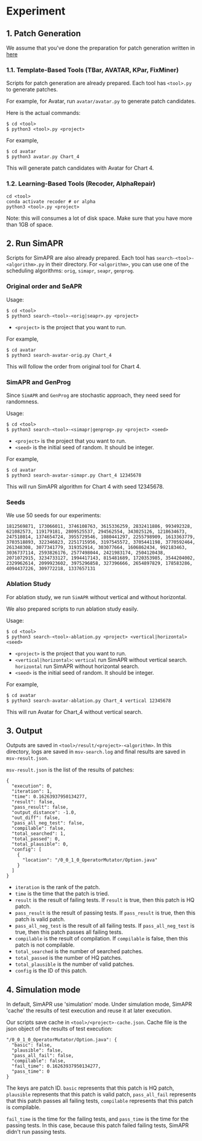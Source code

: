 # Experiment

## 1. Patch Generation

We assume that you've done the preparation for patch generation written in [here](../README.md#1-environments--setup)

### 1.1. Template-Based Tools (TBar, AVATAR, KPar, FixMiner)
Scripts for patch generation are already prepared. Each tool has `<tool>.py` to generate patches.

For example, for Avatar, run `avatar/avatar.py` to generate patch candidates.

Here is the actual commands:
```
$ cd <tool>
$ python3 <tool>.py <project>
```

For example,
```
$ cd avatar
$ python3 avatar.py Chart_4
```
This will generate patch candidates with Avatar for Chart 4.

### 1.2. Learning-Based Tools (Recoder, AlphaRepair)

```
cd <tool>
conda activate recoder # or alpha
python3 <tool>.py <project>
```


Note: this will consumes a lot of disk space. Make sure that you have more than 1GB of space.

## 2. Run SimAPR
Scripts for SimAPR are also already prepared. Each tool has `search-<tool>-<algorithm>.py` in their directory.
For `<algorithm>`, you can use one of the scheduling algorithms: `orig`, `simapr`, `seapr`, `genprog`.

### Original order and SeAPR
Usage:
```
$ cd <tool>
$ python3 search-<tool>-<orig|seapr>.py <project>
```
* `<project>` is the project that you want to run.

For example,
```
$ cd avatar
$ python3 search-avatar-orig.py Chart_4
```
This will follow the order from original tool for Chart 4.

### SimAPR and GenProg
Since `SimAPR` and `GenProg` are stochastic approach, they need seed for randomness.

Usage:
```
$ cd <tool>
$ python3 search-<tool>-<simapr|genprog>.py <project> <seed>
```
* `<project>` is the project that you want to run.
* `<seed>` is the initial seed of random. It should be integer.

For example,
```
$ cd avatar
$ python3 search-avatar-simapr.py Chart_4 12345678
```
This will run SimAPR algorithm for Chart 4 with seed 12345678.

### Seeds
We use 50 seeds for our experiments:
```
1812569871, 173066011, 3746108763, 3615336259, 2832411886, 993492328, 621082573, 119179181, 2809525537, 294562554, 343025126, 1218634673, 247518014, 1374654724, 3955729546, 1080441297, 2255798909, 1613363779, 3703518893, 322346823, 2251715956, 3197545572, 3705441198, 3770592464, 261348308, 3077341779, 319352914, 303077664, 1606862434, 992183463, 3036737114, 2593826176, 2577498044, 2421983174, 2504120438, 2071072915, 3234733127, 1994417143, 815481689, 1720353985, 3544204002, 2329962614, 2099923602, 3975296858, 327396666, 2654897829, 178583286, 4094437226, 309772218, 1337657131
```

### Ablation Study
For ablation study, we run `SimAPR` without vertical and without horizontal.

We also prepared scripts to run ablation study easily.

Usage:
```
$ cd <tool>
$ python3 search-<tool>-ablation.py <project> <vertical|horizontal> <seed>
```
* `<project>` is the project that you want to run.
* `<vertical|horizontal>`: `vertical` run SimAPR without vertical search. `horizontal` run SimAPR without horizontal search.
* `<seed>` is the initial seed of random. It should be integer.

For example,
```
$ cd avatar
$ python3 search-avatar-ablation.py Chart_4 vertical 12345678
```
This will run Avatar for Chart_4 without vertical search.

## 3. Output
Outputs are saved in `<tool>/result/<project>-<algorithm>`.
In this directory, logs are saved in `msv-search.log` and final results are saved in `msv-result.json`.

`msv-result.json` is the list of the results of patches:
```
{
  "execution": 0,
  "iteration": 1,
  "time": 0.16263937950134277,
  "result": false,
  "pass_result": false,
  "output_distance": -1.0,
  "out_diff": false,
  "pass_all_neg_test": false,
  "compilable": false,
  "total_searched": 1,
  "total_passed": 0,
  "total_plausible": 0,
  "config": [
    {
      "location": "/0_0_1_0_OperatorMutator/Option.java"
    }
  ]
}
```

* `iteration` is the rank of the patch.
* `time` is the time that the patch is tried.
* `result` is the result of failing tests. If `result` is true, then this patch is HQ patch.
* `pass_result` is the result of passing tests. If `pass_result` is true, then this patch is valid patch.
* `pass_all_neg_test` is the result of all failing tests. If `pass_all_neg_test` is true, then this patch passes all failing tests.
* `compilable` is the result of compilation. If `compilable` is false, then this patch is not compilable.
* `total_searched` is the number of searched patches.
* `total_passed` is the number of HQ patches.
* `total_plausible` is the number of valid patches.
* `config` is the ID of this patch.

## 4. Simulation mode
In default, SimAPR use 'simulation' mode. Under simulation mode, SimAPR 'cache' the results of test execution and reuse it at later execution.

Our scripts save cache in `<tool>/<project>-cache.json`.
Cache file is the json object of the results of test execution:
```
"/0_0_1_0_OperatorMutator/Option.java": {
  "basic": false,
  "plausible": false,
  "pass_all_fail": false,
  "compilable": false,
  "fail_time": 0.16263937950134277,
  "pass_time": 0
}
```
The keys are patch ID. `basic` represents that this patch is HQ patch, `plausible` represents that this patch is valid patch,
`pass_all_fail` represents that this patch passes all failing tests, `compilable` represents that this patch is compilable.

`fail_time` is the time for the failing tests, and `pass_time` is the time for the passing tests.
In this case, because this patch failed failing tests, SimAPR didn't run passing tests.